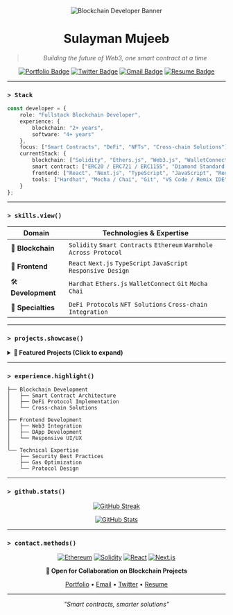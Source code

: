 <div align="center">

![Blockchain Developer Banner](https://img.shields.io/badge/Blockchain%20Developer-Ethereum%20Specialist-blue?style=for-the-badge)

# Sulayman Mujeeb

> *Building the future of Web3, one smart contract at a time*

[![Portfolio Badge](https://img.shields.io/badge/-Portfolio-black?style=flat-square&logo=vercel)](https://thehemjay.vercel.app/)
[![Twitter Badge](https://img.shields.io/badge/-X/Twitter-1DA1F2?style=flat-square&logo=twitter&logoColor=white)](https://www.x.com/thehemjay)
[![Gmail Badge](https://img.shields.io/badge/-SulaymanMujeeb6@gmail.com-c14438?style=flat-square&logo=Gmail&logoColor=white)](mailto:SulaymanMujeeb6@gmail.com)
[![Resume Badge](https://img.shields.io/badge/-Resume-green?style=flat-square&logo=adobe)](https://drive.google.com/file/d/1IQnqS4CFpgQjC3n3UYE5VryokHyUDz9K/view?usp=drive_link)

</div>

---

### `> Stack`

```typescript
const developer = {
    role: "Fullstack Blockchain Developer",
    experience: {
        blockchain: "2+ years",
        software: "4+ years"
    },
    focus: ["Smart Contracts", "DeFi", "NFTs", "Cross-chain Solutions"],
    currentStack: {
        blockchain: ["Solidity", "Ethers.js", "Web3.js", "WalletConnect", "IPFS"],
        smart contract: ["ERC20 / ERC721 / ERC1155", "Diamond Standard (EIP-2535)", "OpenZeppelin Contracts"],
        frontend: ["React", "Next.js", "TypeScript", "JavaScript", "Redux", "Context API", "TailwindCSS", "SCSS"],
        tools: ["Hardhat", "Mocha / Chai", "Git", "VS Code / Remix IDE"]
    }
};
```

---

### `> skills.view()`

| Domain | Technologies & Expertise |
|--------|------------------------|
| 🔗 **Blockchain** | `Solidity` `Smart Contracts` `Ethereum` `Warmhole` `Across Protocol` |
| 🎨 **Frontend** | `React` `Next.js` `TypeScript` `JavaScript` `Responsive Design` |
| 🛠️ **Development** | `Hardhat` `Ethers.js` `WalletConnect` `Git` `Mocha` `Chai` |
| 💼 **Specialties** | `DeFi Protocols` `NFT Solutions` `Cross-chain Integration` |

---

### `> projects.showcase()`

<details>
<summary><b>🚀 Featured Projects (Click to expand)</b></summary>

*Coming soon - Watch this space for innovative blockchain solutions!*

</details>

---

### `> experience.highlight()`

```plaintext
├── Blockchain Development
│   ├── Smart Contract Architecture
│   ├── DeFi Protocol Implementation
│   └── Cross-chain Solutions
│
├── Frontend Development
│   ├── Web3 Integration
│   ├── DApp Development
│   └── Responsive UI/UX
│
└── Technical Expertise
    ├── Security Best Practices
    ├── Gas Optimization
    └── Protocol Design
```

---

### `> github.stats()`

<div align="center">

[![GitHub Streak](https://github-readme-streak-stats.herokuapp.com/?user=thehemjay&theme=tokyonight)](https://github.com/mujeebsulayman)

[![GitHub Stats](https://github-readme-stats.vercel.app/api?username=thehemjay&show_icons=true&theme=tokyonight)](https://github.com/mujeebsulayman)

</div>

---

### `> contact.methods()`

<div align="center">

[![Ethereum](https://img.shields.io/badge/Ethereum-3C3C3D?style=for-the-badge&logo=Ethereum&logoColor=white)](#)
[![Solidity](https://img.shields.io/badge/Solidity-%23363636.svg?style=for-the-badge&logo=solidity&logoColor=white)](#)
[![React](https://img.shields.io/badge/React-20232A?style=for-the-badge&logo=react&logoColor=61DAFB)](#)
[![Next.js](https://img.shields.io/badge/Next.js-000?style=for-the-badge&logo=next.js&logoColor=white)](#)

**💼 Open for Collaboration on Blockchain Projects**

[Portfolio](https://thehemjay.vercel.app/) • 
[Email](mailto:SulaymanMujeeb6@gmail.com) • 
[Twitter](https://www.x.com/thehemjay) • 
[Resume](https://drive.google.com/file/d/1IQnqS4CFpgQjC3n3UYE5VryokHyUDz9K/view?usp=drive_link)

</div>

---

<div align="center">

*"Smart contracts, smarter solutions"*

</div>
